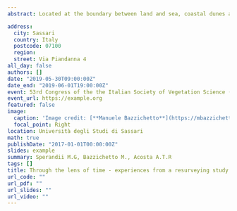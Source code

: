 ```yaml
---
abstract: Located at the boundary between land and sea, coastal dunes are dynamic ecotones characterized by constraining environmental conditions, notable habitat heterogeneity and a highly specialized flora. However, in spite of their prominent ecological value and a wide range of socio-economic services provided, coastal dunes are listed among the most threatened ecosystems on earth, appearing worldwide squeezed between massive urbanization and global changes. Monitoring their status through time should be therefore considered as top priority for promoting the conservation and improving the management of these vulnerable ecosystems. By allowing the quantification of community changes and the assessment of main trends, resurveying studies proved to be effective tools to track temporal changes in a variety of natural habitats. We hereby present results from a resurveying study performed on coastal dune ecosystems of Central Italy. A set of 334 georeferenced random plots, originally sampled between 2002 and 2007 and belonging to the first portion of the coastal vegetation zonation (from upper beach communities to coastal stable dune grasslands), was resurveyed during two sampling seasons (2017-2018). To investigate community changes in composition and abundance, beta diversity metrics based on both presence/absence and abundance data were computed for each pair of old vs new plots. Each of these metrics was tested for significant differences among vegetation communities using non-parametric tests. Furthermore, changes in occurrence frequency and cover were analyzed for a set of diagnostic species in each reference community by using McNemar’s tests for paired data and Wilcoxon signed-rank tests. Results suggest how, during the investigated time-span, coastal dune communities of Central Italy experienced considerable changes affecting both species composition and dominance structure. Although all investigated communities were somehow affected, upper beach communities, embryonic and shifting dunes experienced the most important transformations, as also confirmed by the analysis of diagnostic species. Specifically, the loss in both occurrence frequency and cover of Ammophila arenaria subsp. australis appears to be particularly alarming, given the key functional role played by this perennial rhizomatous grass in the dune-building process. Overall, our results suggest that the last 10-15 years brought considerable deterioration in the conditions of coastal dunes, probably induced by the combined action of multiple natural and anthropogenic drivers, and urgently call for specific conservation efforts.

address:
  city: Sassari
  country: Italy
  postcode: 07100
  region:
  street: Via Piandanna 4
all_day: false
authors: []
date: "2019-05-30T09:00:00Z"
date_end: "2019-06-01T19:00:00Z"
event: 53rd Congress of the the Italian Society of Vegetation Science (SISV) “Sustainable habitat management - biodiversity, plant traits, ecosystem services”.
event_url: https://example.org
featured: false
image:
  caption: 'Image credit: [**Manuele Bazzichetto**](https://mbazzichetto.netlify.app)'
  focal_point: Right
location: Università degli Studi di Sassari
math: true
publishDate: "2017-01-01T00:00:00Z"
slides: example
summary: Sperandii M.G, Bazzichetto M., Acosta A.T.R
tags: []
title: Through the lens of time - experiences from a resurveying study of coastal dune ecosystems in Central Italy
url_code: ""
url_pdf: ""
url_slides: ""
url_video: ""
---
```

